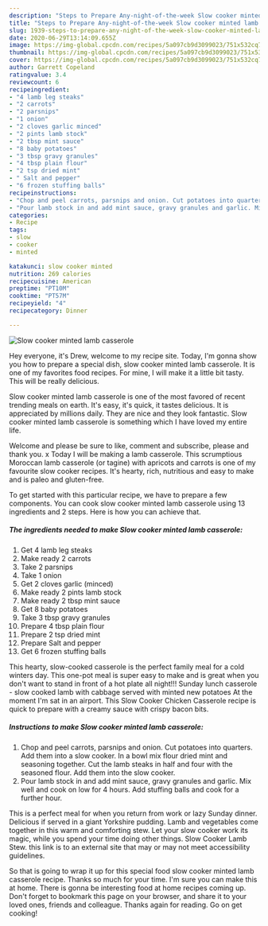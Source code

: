 ```yaml
---
description: "Steps to Prepare Any-night-of-the-week Slow cooker minted lamb casserole"
title: "Steps to Prepare Any-night-of-the-week Slow cooker minted lamb casserole"
slug: 1939-steps-to-prepare-any-night-of-the-week-slow-cooker-minted-lamb-casserole
date: 2020-06-29T13:14:09.655Z
image: https://img-global.cpcdn.com/recipes/5a097cb9d3099023/751x532cq70/slow-cooker-minted-lamb-casserole-recipe-main-photo.jpg
thumbnail: https://img-global.cpcdn.com/recipes/5a097cb9d3099023/751x532cq70/slow-cooker-minted-lamb-casserole-recipe-main-photo.jpg
cover: https://img-global.cpcdn.com/recipes/5a097cb9d3099023/751x532cq70/slow-cooker-minted-lamb-casserole-recipe-main-photo.jpg
author: Garrett Copeland
ratingvalue: 3.4
reviewcount: 6
recipeingredient:
- "4 lamb leg steaks"
- "2 carrots"
- "2 parsnips"
- "1 onion"
- "2 cloves garlic minced"
- "2 pints lamb stock"
- "2 tbsp mint sauce"
- "8 baby potatoes"
- "3 tbsp gravy granules"
- "4 tbsp plain flour"
- "2 tsp dried mint"
- " Salt and pepper"
- "6 frozen stuffing balls"
recipeinstructions:
- "Chop and peel carrots, parsnips and onion. Cut potatoes into quarters. Add them into a slow cooker. In a bowl mix flour dried mint and seasoning together. Cut the lamb steaks in half and four with the seasoned flour. Add them into the slow cooker."
- "Pour lamb stock in and add mint sauce, gravy granules and garlic. Mix well and cook on low for 4 hours. Add stuffing balls and cook for a further hour."
categories:
- Recipe
tags:
- slow
- cooker
- minted

katakunci: slow cooker minted 
nutrition: 269 calories
recipecuisine: American
preptime: "PT10M"
cooktime: "PT57M"
recipeyield: "4"
recipecategory: Dinner

---
```



![Slow cooker minted lamb casserole](https://img-global.cpcdn.com/recipes/5a097cb9d3099023/751x532cq70/slow-cooker-minted-lamb-casserole-recipe-main-photo.jpg)

Hey everyone, it's Drew, welcome to my recipe site. Today, I'm gonna show you how to prepare a special dish, slow cooker minted lamb casserole. It is one of my favorites food recipes. For mine, I will make it a little bit tasty. This will be really delicious.

Slow cooker minted lamb casserole is one of the most favored of recent trending meals on earth. It's easy, it's quick, it tastes delicious. It is appreciated by millions daily. They are nice and they look fantastic. Slow cooker minted lamb casserole is something which I have loved my entire life.

Welcome and please be sure to like, comment and subscribe, please and thank you. x Today I will be making a lamb casserole. This scrumptious Moroccan lamb casserole (or tagine) with apricots and carrots is one of my favourite slow cooker recipes. It&#39;s hearty, rich, nutritious and easy to make and is paleo and gluten-free.


To get started with this particular recipe, we have to prepare a few components. You can cook slow cooker minted lamb casserole using 13 ingredients and 2 steps. Here is how you can achieve that.

<!--inarticleads1-->

##### The ingredients needed to make Slow cooker minted lamb casserole:

1. Get 4 lamb leg steaks
1. Make ready 2 carrots
1. Take 2 parsnips
1. Take 1 onion
1. Get 2 cloves garlic (minced)
1. Make ready 2 pints lamb stock
1. Make ready 2 tbsp mint sauce
1. Get 8 baby potatoes
1. Take 3 tbsp gravy granules
1. Prepare 4 tbsp plain flour
1. Prepare 2 tsp dried mint
1. Prepare  Salt and pepper
1. Get 6 frozen stuffing balls


This hearty, slow-cooked casserole is the perfect family meal for a cold winters day. This one-pot meal is super easy to make and is great when you don&#39;t want to stand in front of a hot plate all night!!! Sunday lunch casserole - slow cooked lamb with cabbage served with minted new potatoes At the moment I&#39;m sat in an airport. This Slow Cooker Chicken Casserole recipe is quick to prepare with a creamy sauce with crispy bacon bits. 

<!--inarticleads2-->

##### Instructions to make Slow cooker minted lamb casserole:

1. Chop and peel carrots, parsnips and onion. Cut potatoes into quarters. Add them into a slow cooker. In a bowl mix flour dried mint and seasoning together. Cut the lamb steaks in half and four with the seasoned flour. Add them into the slow cooker.
1. Pour lamb stock in and add mint sauce, gravy granules and garlic. Mix well and cook on low for 4 hours. Add stuffing balls and cook for a further hour.


This is a perfect meal for when you return from work or lazy Sunday dinner. Delicious if served in a giant Yorkshire pudding. Lamb and vegetables come together in this warm and comforting stew. Let your slow cooker work its magic, while you spend your time doing other things. Slow Cooker Lamb Stew. this link is to an external site that may or may not meet accessibility guidelines. 

So that is going to wrap it up for this special food slow cooker minted lamb casserole recipe. Thanks so much for your time. I'm sure you can make this at home. There is gonna be interesting food at home recipes coming up. Don't forget to bookmark this page on your browser, and share it to your loved ones, friends and colleague. Thanks again for reading. Go on get cooking!
